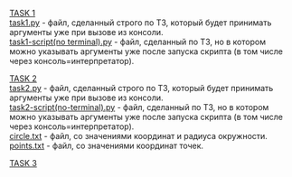 [TASK 1](https://github.com/pybotoff/LoadTesting/tree/main/task1)  
[task1.py](https://github.com/pybotoff/LoadTesting/blob/main/task1/task1.py) - файл, сделанный строго по ТЗ, который будет принимать аргументы уже при вызове из консоли.  
[task1-script(no terminal).py](https://github.com/pybotoff/LoadTesting/blob/main/task1/task1-script(no%20terminal).py) - файл, сделанный по ТЗ, но в котором можно указывать аргументы уже после запуска скрипта (в том числе через консоль=интерпретатор).    
  
  
[TASK 2](https://github.com/pybotoff/LoadTesting/tree/main/task2)  
[task2.py](https://github.com/pybotoff/LoadTesting/blob/main/task2/task2.py) - файл, сделанный строго по ТЗ, который будет принимать аргументы уже при вызове из консоли.  
[task2-script(no-terminal).py](https://github.com/pybotoff/LoadTesting/blob/main/task2/task2-script(no-terminal).py) - файл, сделанный по ТЗ, но в котором можно указывать аргументы уже после запуска скрипта (в том числе через консоль=интерпретатор).  
[circle.txt](https://github.com/pybotoff/LoadTesting/blob/main/task2/circle.txt) - файл, со значениями координат и радиуса окружности.  
[points.txt](https://github.com/pybotoff/LoadTesting/blob/main/task2/points.txt) - файл, со значениями координат точек.    

[TASK 3](https://github.com/pybotoff/LoadTesting/tree/main/task3)
